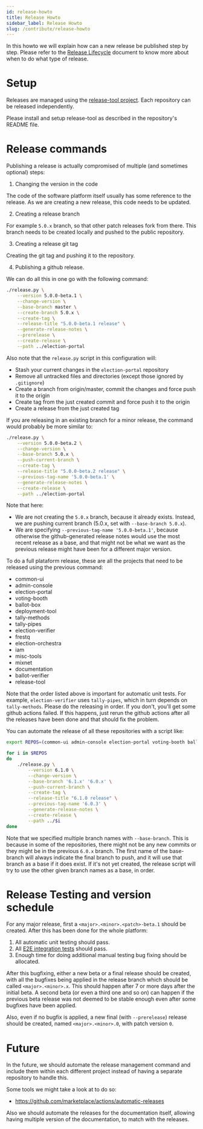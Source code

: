 ```yaml
---
id: release-howto
title: Release Howto
sidebar_label: Release Howto
slug: /contribute/release-howto
---
```


In this howto we will explain how can a new release be published step by step.
Please refer to the [Release Lifecycle](../contribute/release-lifecycle) document to
know more about when to do what type of release.

# Setup

Releases are managed using the 
[release-tool project](https://github.com/sequentech/release-tool). Each 
repository can be released independently.

Please install and setup release-tool as described in the repository's
README file.

# Release commands

Publishing a release is actually compromised of multiple (and sometimes 
optional) steps:

1. Changing the version in the code

The code of the software platform itself usually has some reference to the
release. As we are creating a new release, this code needs to be updated.

2. Creating a release branch

For example `5.0.x` branch, so that other patch releases fork from there.
This branch needs to be created locally and pushed to the public repository.

3. Creating a release git tag

Creating the git tag and pushing it to the repository.

4. Publishing a github release.

We can do all this in one go with the following command:

```bash
./release.py \
    --version 5.0.0-beta.1 \
    --change-version \
    --base-branch master \
    --create-branch 5.0.x \
    --create-tag \
    --release-title "5.0.0-beta.1 release" \
    --generate-release-notes \
    --prerelease \
    --create-release \
    --path ../election-portal
```

Also note that the `release.py` script in this configuration will:
- Stash your current changes in the `election-portal` repository
- Remove all untracked files and directories (except those ignored by `.gitignore`)
- Create a branch from origin/master, commit the changes and force push it to
the origin
- Create tag from the just created commit and force push it to the origin
- Create a release from the just created tag

If you are releasing in an existing branch for a minor release, the command
would probably be more similar to:

```bash
./release.py \
    --version 5.0.0-beta.2 \
    --change-version \
    --base-branch 5.0.x \
    --push-current-branch \
    --create-tag \
    --release-title "5.0.0-beta.2 release" \
    --previous-tag-name '5.0.0-beta.1' \
    --generate-release-notes \
    --create-release \
    --path ../election-portal
```

Note that here:
- We are not creating the `5.0.x`  branch, because it already exists. Instead,
we are pushing current branch (5.0.x, set with `--base-branch 5.0.x`).
- We are specifying `--previous-tag-name '5.0.0-beta.1'`, because otherwise the
github-generated release notes would use the most recent release as a base, and
that might not be what we want as the previous release might have been for 
a different major version.

To do a full plataform release, these are all the projects that need to be 
released using the previous command:
- common-ui
- admin-console
- election-portal
- voting-booth
- ballot-box
- deployment-tool
- tally-methods
- tally-pipes
- election-verifier
- frestq
- election-orchestra
- iam
- misc-tools
- mixnet
- documentation
- ballot-verifier
- release-tool

Note that the order listed above is important for automatic unit tests. For
example, `election-verifier` uses `tally-pipes`, which in turn depends on
`tally-methods`. Please do the releasing in order. If you don't, you'll get some
github actions failed. If this happens, just rerun the github actions after all
the releases have been done and that should fix the problem.

You can automate the release of all these repositories with a script like:

```bash
export REPOS=(common-ui admin-console election-portal voting-booth ballot-box deployment-tool tally-methods tally-pipes election-verifier frestq election-orchestra iam misc-tools mixnet documentation ballot-verifier release-tool)

for i in $REPOS
do
    ./release.py \
        --version 6.1.0 \
        --change-version \
        --base-branch '6.1.x' '6.0.x' \
        --push-current-branch \
        --create-tag \
        --release-title "6.1.0 release" \
        --previous-tag-name '6.0.3' \
        --generate-release-notes \
        --create-release \
        --path ../$i
done
```

Note that we specified multiple branch names with `--base-branch`. This is 
because in some of the repositories, there might not be any new commits or they
might be in the previous `6.0.x` branch. The first name of the base-branch will
always indicate the final branch to push, and it will use that branch as a base
if it does exist. If it's not yet created, the release script will try to use
the other given branch names as a base, in order.

# Release Testing and version schedule

For any major release, first a `<major>.<minor>.<patch>-beta.1` should be
created. After this has been done for the whole platform:
1. All automatic unit testing should pass.
2. All [E2E integration tests](../testing/e2e) should pass.
3. Enough time for doing additional manual testing bug fixing should be
   allocated.

After this bugfixing, either a new beta or a final release should be created,
with all the bugfixes being applied in the release branch which should be
called `<major>.<minor>.x`. This should happen after 7 or more days after the 
initial beta. A second beta (or even a third one and so on) can happen if the
previous beta release was not deemed to be stable enough even after some 
bugfixes have been applied.

Also, even if no bugfix is applied, a new final (with `--prerelease`) release
should be created, named `<major>.<minor>.0`, with patch version `0`. 

# Future

In the future, we should automate the release management command and include
them within each different project instead of having a separate repository to
handle this.

Some tools we might take a look at to do so:
- https://github.com/marketplace/actions/automatic-releases

Also we should automate the releases for the documentation itself, allowing
having multiple version of the documentation, to match with the releases.
